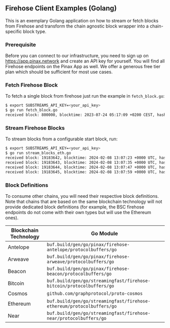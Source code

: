 ## Firehose Client Examples (Golang)

This is an exemplary Golang application on how to stream or fetch blocks from Firehose and transform the chain agnostic
block wrapper into a chain-specific block type.

### Prerequisite

Before you can connect to our infrastructure, you need to sign up on https://app.pinax.network and create an API key for
yourself. You will find all Firehose endpoints on the Pinax App as well. We offer a generous free tier plan which should
be sufficient for most use cases.

### Fetch Firehose Block

To fetch a single block from firehose just run the example in `fetch_block.go`:

```bash
$ export SUBSTREAMS_API_KEY=<your_api_key>
$ go run fetch_block.go
received block: 800000, blocktime: 2023-07-24 05:17:09 +0200 CEST, hash: 00000000000000000002a7c4c1e48d76c5a37902165a270156b7a8d72728a054, trxs: 3721
```

### Stream Firehose Blocks

To stream blocks from a configurable start block, run:

```bash
$ export SUBSTREAMS_API_KEY=<your_api_key>
$ go run stream_blocks_eth.go
received block: 19183642, blocktime: 2024-02-08 13:07:23 +0000 UTC, hash: bbd1f26f3c68458e8d764d6a9a381258cb4f3b5defaadcf0c5e447c76e3f5026, trxs: 143
received block: 19183643, blocktime: 2024-02-08 13:07:35 +0000 UTC, hash: b7a587953892fe5042be072a4e8ffeceab77c25f0e27f043eaa2464dc8f3f780, trxs: 92
received block: 19183644, blocktime: 2024-02-08 13:07:47 +0000 UTC, hash: 23c3ccfd2f591590ed4838efac0d9285be36cdf87e5290515dee5f0c3bec2d22, trxs: 124
received block: 19183645, blocktime: 2024-02-08 13:07:59 +0000 UTC, hash: 4b2491a32ceeb470628de53ef7d66faf16afc77f2b03b1b5188bac6f8791ee99, trxs: 137
```

### Block Definitions

To consume other chains, you will need their respective block definitions. Note that chains that are based on the same
blockchain technology will not provide dedicated block definitions (for example, the BSC firehose endpoints do not come
with their own types but will use the Ethereum ones).

| Blockchain Technology | Go Module                                                             |
|-----------------------|-----------------------------------------------------------------------|
| Antelope              | `buf.build/gen/go/pinax/firehose-antelope/protocolbuffers/go`         |
| Arweave               | `buf.build/gen/go/pinax/firehose-arweave/protocolbuffers/go`          |
| Beacon                | `buf.build/gen/go/pinax/firehose-beacon/protocolbuffers/go`           |
| Bitcoin               | `buf.build/gen/go/streamingfast/firehose-bitcoin/protocolbuffers/go`  |
| Cosmos                | `github.com/graphprotocol/proto-cosmos`                               |
| Ethereum              | `buf.build/gen/go/streamingfast/firehose-ethereum/protocolbuffers/go` |
| Near                  | `buf.build/gen/go/streamingfast/firehose-near/protocolbuffers/go`     |
